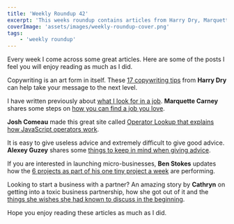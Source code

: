 ```yaml
---
title: 'Weekly Roundup 42'
excerpt: 'This weeks roundup contains articles from Harry Dry, Marquette Carney, Josh Comeau, Alexey Guzey, Ben Stokes and Cathryn'
coverImage: 'assets/images/weekly-roundup-cover.png'
tags:
    - 'weekly roundup'
---
```


Every week I come across some great articles. Here are some of the posts I feel you will enjoy reading as much as I did.

Copywriting is an art form in itself. These [17 copywriting tips](https://marketingexamples.com/copywriting/tips/) from **Harry Dry** can help take your message to the next level.

I have written previously about [what I look for in a job](.\dream-job). **Marquette Carney** shares some steps on [how you can find a job you love](https://www.iwillteachyoutoberich.com/blog/find-a-job-you-love/).

**Josh Comeau** made this great site called [Operator Lookup that explains how JavaScript operators work](https://www.joshwcomeau.com/operator-lookup/).

It is easy to give useless advice and extremely difficult to give good advice. **Alexey Guzey** shares some [things to keep in mind when giving advice](https://guzey.com/advice/).

If you are interested in launching micro-businesses, **Ben Stokes** updates how the [6 projects as part of his one tiny project a week](https://tinyprojects.dev/posts/six_months_of_tiny_projects) are performing.

Looking to start a business with a partner? An amazing story by **Cathryn** on getting into a toxic business partnership, how she got out of it and the [things she wishes she had known to discuss in the beginning](https://www.littlemight.com/articles/expensive-lessons-learned-from-a-toxic-business-partnership).

Hope you enjoy reading these articles as much as I did.
